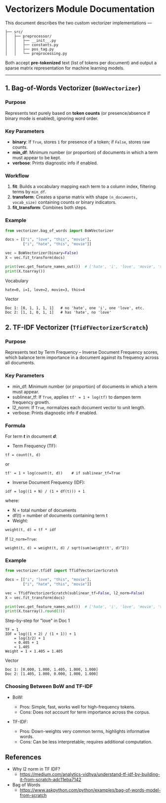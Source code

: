 # Vectorizers Module Documentation

This document describes the two custom vectorizer implementations — 
```
├── src/
│   ├── preprocessor/
│   │   ├── __init__.py
│   │   ├── constants.py
│   │   ├── pos_tag.py
│   │   └── preprocessing.py
``` 

Both accept **pre-tokenized** text (list of tokens per document) and output a sparse matrix representation for machine learning models.

---

## 1. Bag-of-Words Vectorizer (`BoWVectorizer`)

### Purpose
Represents text purely based on **token counts** (or presence/absence if binary mode is enabled), ignoring word order.

### Key Parameters
- **binary**: If `True`, stores `1` for presence of a token; if `False`, stores raw counts.
- **min_df**: Minimum number (or proportion) of documents in which a term must appear to be kept.
- **verbose**: Prints diagnostic info if enabled.

### Workflow
1. **fit**: Builds a vocabulary mapping each term to a column index, filtering terms by `min_df`.
2. **transform**: Creates a sparse matrix with shape `(n_documents, vocab_size)` containing counts or binary indicators.
3. **fit_transform**: Combines both steps.

### Example
```python
from vectorizer.bag_of_words import BoWVectorizer

docs = [["i", "love", "this", "movie"],
        ["i", "hate", "this", "movie"]]

vec = BoWVectorizer(binary=False)
X = vec.fit_transform(docs)

print(vec.get_feature_names_out())  # ['hate', 'i', 'love', 'movie', 'this']
print(X.toarray())
```

Vocabulary
```
hate=0, i=1, love=2, movie=3, this=4
```
Vector
```
Doc 1: [0, 1, 1, 1, 1]   # no 'hate', one 'i', one 'love', etc.
Doc 2: [1, 1, 0, 1, 1]   # has 'hate', no 'love'
```


## 2. TF-IDF Vectorizer (`TfidfVectorizerScratch`)

### Purpose
Represents text by Term Frequency – Inverse Document Frequency scores, which balance term importance in a document against its frequency across all documents.

### Key Parameters
- min_df: Minimum number (or proportion) of documents in which a term must appear.
- sublinear_tf: If `True`, applies `tf' = 1 + log(tf)` to dampen term frequency growth.
- l2_norm: If `True`, normalizes each document vector to unit length.
- verbose: Prints diagnostic info if enabled.

### Formula
For term ***t*** in document ***d***:
- Term Frequency (TF):
```
tf = count(t, d)
```
or
```
tf' = 1 + log(count(t, d))    # if sublinear_tf=True
```
- Inverse Document Frequency (IDF):
```
idf = log((1 + N) / (1 + df(t))) + 1
```
where:

- N = total number of documents
- df(t) = number of documents containing term t
- Weight:
```
weight(t, d) = tf * idf
```
If `l2_norm=True`:
```
weight(t, d) = weight(t, d) / sqrt(sum(weight(t', d)^2))
```


### Example
```python
from vectorizer.tfidf import TfidfVectorizerScratch

docs = [["i", "love", "this", "movie"],
        ["i", "hate", "this", "movie"]]

vec = TfidfVectorizerScratch(sublinear_tf=False, l2_norm=False)
X = vec.fit_transform(docs)

print(vec.get_feature_names_out())  # ['hate', 'i', 'love', 'movie', 'this']
print(X.toarray().round(3))
```

Step-by-step for "love" in Doc 1
```
TF = 1
IDF = log((1 + 2) / (1 + 1)) + 1
    = log(3/2) + 1
    ≈ 0.405 + 1
    ≈ 1.405
Weight = 1 × 1.405 = 1.405
```
Vector
```
Doc 1: [0.000, 1.000, 1.405, 1.000, 1.000]
Doc 2: [1.405, 1.000, 0.000, 1.000, 1.000]
```

### Choosing Between BoW and TF-IDF

- BoW:
  - Pros: Simple, fast, works well for high-frequency tokens. 
  - Cons: Does not account for term importance across the corpus.

- TF-IDF:
  - Pros: Down-weights very common terms, highlights informative words.
  - Cons: Can be less interpretable; requires additional computation.

## References
- Why l2 norm in TF IDF?
  - https://medium.com/analytics-vidhya/understand-tf-idf-by-building-it-from-scratch-adc11eba7142
- Bag of Words
  - https://www.askpython.com/python/examples/bag-of-words-model-from-scratch